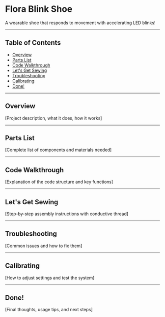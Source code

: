 # Flora Blink Shoe

A wearable shoe that responds to movement with accelerating LED blinks!

---

## Table of Contents

- [Overview](#overview)
- [Parts List](#parts-list)
- [Code Walkthrough](#code-walkthrough)
- [Let's Get Sewing](#lets-get-sewing)
- [Troubleshooting](#troubleshooting)
- [Calibrating](#calibrating)
- [Done!](#done)

---

## Overview

[Project description, what it does, how it works]

---

## Parts List

[Complete list of components and materials needed]

---

## Code Walkthrough

[Explanation of the code structure and key functions]

---

## Let's Get Sewing

[Step-by-step assembly instructions with conductive thread]

---

## Troubleshooting

[Common issues and how to fix them]

---

## Calibrating

[How to adjust settings and test the system]

---

## Done!

[Final thoughts, usage tips, and next steps]
